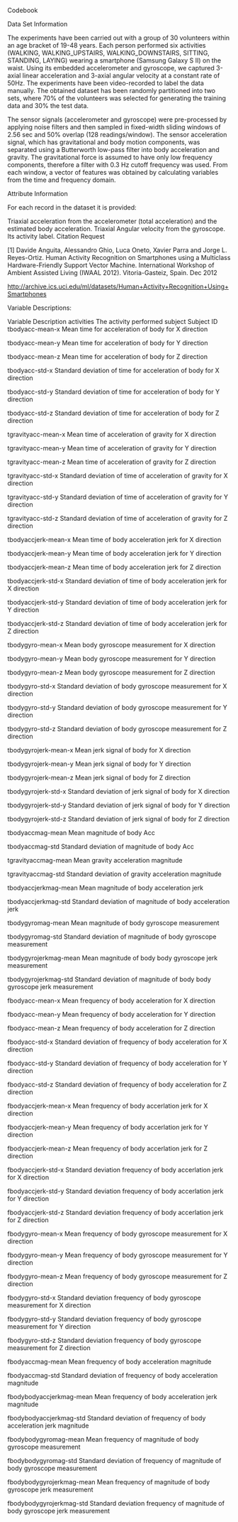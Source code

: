 Codebook

Data Set Information

The experiments have been carried out with a group of 30 volunteers within an age bracket of 19-48 years. Each person performed six activities (WALKING, WALKING_UPSTAIRS, WALKING_DOWNSTAIRS, SITTING, STANDING, LAYING) wearing a smartphone (Samsung Galaxy S II) on the waist. Using its embedded accelerometer and gyroscope, we captured 3-axial linear acceleration and 3-axial angular velocity at a constant rate of 50Hz. The experiments have been video-recorded to label the data manually. The obtained dataset has been randomly partitioned into two sets, where 70% of the volunteers was selected for generating the training data and 30% the test data.

The sensor signals (accelerometer and gyroscope) were pre-processed by applying noise filters and then sampled in fixed-width sliding windows of 2.56 sec and 50% overlap (128 readings/window). The sensor acceleration signal, which has gravitational and body motion components, was separated using a Butterworth low-pass filter into body acceleration and gravity. The gravitational force is assumed to have only low frequency components, therefore a filter with 0.3 Hz cutoff frequency was used. From each window, a vector of features was obtained by calculating variables from the time and frequency domain.

Attribute Information

For each record in the dataset it is provided:

Triaxial acceleration from the accelerometer (total acceleration) and the estimated body acceleration.
Triaxial Angular velocity from the gyroscope.
Its activity label.
Citation Request

[1] Davide Anguita, Alessandro Ghio, Luca Oneto, Xavier Parra and Jorge L. Reyes-Ortiz. Human Activity Recognition on Smartphones using a Multiclass Hardware-Friendly Support Vector Machine. International Workshop of Ambient Assisted Living (IWAAL 2012). Vitoria-Gasteiz, Spain. Dec 2012

http://archive.ics.uci.edu/ml/datasets/Human+Activity+Recognition+Using+Smartphones

Variable Descriptions:

Variable	Description
activities	The activity performed
subject	Subject ID
tbodyacc-mean-x	Mean time for acceleration of body for X direction

tbodyacc-mean-y	Mean time for acceleration of body for Y direction

tbodyacc-mean-z	Mean time for acceleration of body for Z direction

tbodyacc-std-x	Standard deviation of time for acceleration of body for X direction

tbodyacc-std-y	Standard deviation of time for acceleration of body for Y direction

tbodyacc-std-z	Standard deviation of time for acceleration of body for Z direction

tgravityacc-mean-x	Mean time of acceleration of gravity for X direction


tgravityacc-mean-y	Mean time of acceleration of gravity for Y direction

tgravityacc-mean-z	Mean time of acceleration of gravity for Z direction

tgravityacc-std-x	Standard deviation of time of acceleration of gravity for X direction

tgravityacc-std-y	Standard deviation of time of acceleration of gravity for Y direction

tgravityacc-std-z	Standard deviation of time of acceleration of gravity for Z direction

tbodyaccjerk-mean-x	Mean time of body acceleration jerk for X direction

tbodyaccjerk-mean-y	Mean time of body acceleration jerk for Y direction

tbodyaccjerk-mean-z	Mean time of body acceleration jerk for Z direction

tbodyaccjerk-std-x	Standard deviation of time of body acceleration jerk for X direction

tbodyaccjerk-std-y	Standard deviation of time of body acceleration jerk for Y direction

tbodyaccjerk-std-z	Standard deviation of time of body acceleration jerk for Z direction

tbodygyro-mean-x	Mean body gyroscope measurement for X direction

tbodygyro-mean-y	Mean body gyroscope measurement for Y direction

tbodygyro-mean-z	Mean body gyroscope measurement for Z direction

tbodygyro-std-x	Standard deviation of body gyroscope measurement for X direction

tbodygyro-std-y	Standard deviation of body gyroscope measurement for Y direction

tbodygyro-std-z	Standard deviation of body gyroscope measurement for Z direction

tbodygyrojerk-mean-x	Mean jerk signal of body for X direction

tbodygyrojerk-mean-y	Mean jerk signal of body for Y direction

tbodygyrojerk-mean-z	Mean jerk signal of body for Z direction

tbodygyrojerk-std-x	Standard deviation of jerk signal of body for X direction

tbodygyrojerk-std-y	Standard deviation of jerk signal of body for Y direction

tbodygyrojerk-std-z	Standard deviation of jerk signal of body for Z direction

tbodyaccmag-mean	Mean magnitude of body Acc

tbodyaccmag-std	Standard deviation of magnitude of body Acc

tgravityaccmag-mean	Mean gravity acceleration magnitude

tgravityaccmag-std	Standard deviation of gravity acceleration magnitude

tbodyaccjerkmag-mean	Mean magnitude of body acceleration jerk

tbodyaccjerkmag-std	Standard deviation of magnitude of body acceleration jerk

tbodygyromag-mean	Mean magnitude of body gyroscope measurement

tbodygyromag-std	Standard deviation of magnitude of body gyroscope measurement

tbodygyrojerkmag-mean	Mean magnitude of body body gyroscope jerk measurement

tbodygyrojerkmag-std	Standard deviation of magnitude of body body gyroscope jerk measurement

fbodyacc-mean-x	Mean frequency of body acceleration for X direction

fbodyacc-mean-y	Mean frequency of body acceleration for Y direction

fbodyacc-mean-z	Mean frequency of body acceleration for Z direction

fbodyacc-std-x	Standard deviation of frequency of body acceleration for X direction

fbodyacc-std-y	Standard deviation of frequency of body acceleration for Y direction

fbodyacc-std-z	Standard deviation of frequency of body acceleration for Z direction

fbodyaccjerk-mean-x	Mean frequency of body accerlation jerk for X direction

fbodyaccjerk-mean-y	Mean frequency of body accerlation jerk for Y direction

fbodyaccjerk-mean-z	Mean frequency of body accerlation jerk for Z direction

fbodyaccjerk-std-x	Standard deviation frequency of body accerlation jerk for X direction

fbodyaccjerk-std-y	Standard deviation frequency of body accerlation jerk for Y direction

fbodyaccjerk-std-z	Standard deviation frequency of body accerlation jerk for Z direction

fbodygyro-mean-x	Mean frequency of body gyroscope measurement for X direction

fbodygyro-mean-y	Mean frequency of body gyroscope measurement for Y direction

fbodygyro-mean-z	Mean frequency of body gyroscope measurement for Z direction

fbodygyro-std-x	Standard deviation frequency of body gyroscope measurement for X direction

fbodygyro-std-y	Standard deviation frequency of body gyroscope measurement for Y direction

fbodygyro-std-z	Standard deviation frequency of body gyroscope measurement for Z direction

fbodyaccmag-mean	Mean frequency of body acceleration magnitude

fbodyaccmag-std	Standard deviation of frequency of body acceleration magnitude

fbodybodyaccjerkmag-mean	Mean frequency of body acceleration jerk magnitude

fbodybodyaccjerkmag-std	Standard deviation of frequency of body acceleration jerk magnitude

fbodybodygyromag-mean	Mean frequency of magnitude of body gyroscope measurement

fbodybodygyromag-std	Standard deviation of frequency of magnitude of body gyroscope measurement

fbodybodygyrojerkmag-mean	Mean frequency of magnitude of body gyroscope jerk measurement

fbodybodygyrojerkmag-std	Standard deviation frequency of magnitude of body gyroscope jerk measurement
